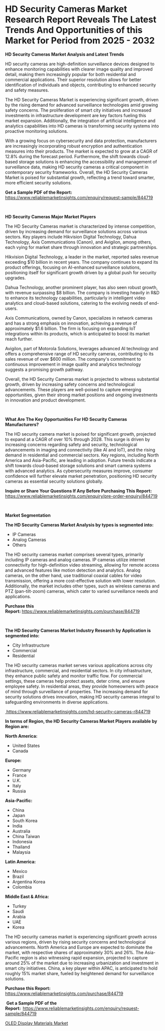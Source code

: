 <p><h1>HD Security Cameras Market Research Report Reveals The Latest Trends And Opportunities of this Market for Period from 2025 - 2032</h1></p><p><strong>HD Security Cameras Market Analysis and Latest Trends</strong></p>
<p><p>HD security cameras are high-definition surveillance devices designed to enhance monitoring capabilities with clearer image quality and improved detail, making them increasingly popular for both residential and commercial applications. Their superior resolution allows for better identification of individuals and objects, contributing to enhanced security and safety measures.</p><p>The HD Security Cameras Market is experiencing significant growth, driven by the rising demand for advanced surveillance technologies amid growing safety concerns. The proliferation of smart city initiatives and increased investments in infrastructure development are key factors fueling this market expansion. Additionally, the integration of artificial intelligence and analytics capabilities into HD cameras is transforming security systems into proactive monitoring solutions.</p><p>With a growing focus on cybersecurity and data protection, manufacturers are increasingly incorporating robust encryption and authentication measures into their products. The market is expected to grow at a CAGR of 12.8% during the forecast period. Furthermore, the shift towards cloud-based storage solutions is enhancing the accessibility and management of surveillance data, making HD security cameras a critical component in contemporary security frameworks. Overall, the HD Security Cameras Market is poised for substantial growth, reflecting a trend toward smarter, more efficient security solutions.</p></p>
<p><strong>Get a Sample PDF of the Report:&nbsp;</strong> <a href="https://www.reliablemarketinsights.com/enquiry/request-sample/844719?utm_campaign=3312&utm_medium=2&utm_source=Github&utm_content=ia&utm_term=06042025&utm_id=hd-security-cameras">https://www.reliablemarketinsights.com/enquiry/request-sample/844719</a></p>
<p>&nbsp;</p>
<p><strong>HD Security Cameras Major Market Players</strong></p>
<p><p>The HD Security Cameras market is characterized by intense competition, driven by increasing demand for surveillance solutions across various sectors. Key players include Hikvision Digital Technology, Dahua Technology, Axis Communications (Canon), and Avigilon, among others, each vying for market share through innovation and strategic partnerships.</p><p>Hikvision Digital Technology, a leader in the market, reported sales revenue exceeding $10 billion in recent years. The company continues to expand its product offerings, focusing on AI-enhanced surveillance solutions, positioning itself for significant growth driven by a global push for security upgrades.</p><p>Dahua Technology, another prominent player, has also seen robust growth, with revenue surpassing $8 billion. The company is investing heavily in R&D to enhance its technology capabilities, particularly in intelligent video analytics and cloud-based solutions, catering to the evolving needs of end-users.</p><p>Axis Communications, owned by Canon, specializes in network cameras and has a strong emphasis on innovation, achieving a revenue of approximately $1.6 billion. The firm is focusing on expanding IoT integrations within its products, which is anticipated to boost its market reach further.</p><p>Avigilon, part of Motorola Solutions, leverages advanced AI technology and offers a comprehensive range of HD security cameras, contributing to its sales revenue of over $600 million. The company's commitment to continuous improvement in image quality and analytics technology suggests a promising growth pathway.</p><p>Overall, the HD Security Cameras market is projected to witness substantial growth, driven by increasing safety concerns and technological advancements. These players are well-poised to capture emerging opportunities, given their strong market positions and ongoing investments in innovation and product development.</p></p>
<p>&nbsp;</p>
<p><strong>What Are The Key Opportunities For HD Security Cameras Manufacturers?</strong></p>
<p><p>The HD security camera market is poised for significant growth, projected to expand at a CAGR of over 10% through 2028. This surge is driven by increasing concerns regarding safety and security, technological advancements in imaging and connectivity (like AI and IoT), and the rising demand in residential and commercial sectors. Key regions, including North America and Asia-Pacific, are leading in adoption. Future trends indicate a shift towards cloud-based storage solutions and smart camera systems with advanced analytics. As cybersecurity measures improve, consumer confidence will further elevate market penetration, positioning HD security cameras as essential security solutions globally.</p></p>
<p><strong>Inquire or Share Your Questions If Any Before Purchasing This Report:</strong> <a href="https://www.reliablemarketinsights.com/enquiry/pre-order-enquiry/844719?utm_campaign=3312&utm_medium=2&utm_source=Github&utm_content=ia&utm_term=06042025&utm_id=hd-security-cameras">https://www.reliablemarketinsights.com/enquiry/pre-order-enquiry/844719</a></p>
<p>&nbsp;</p>
<p><strong>Market Segmentation</strong></p>
<p><strong>The HD Security Cameras Market Analysis by types is segmented into:</strong></p>
<p><ul><li>IP Cameras</li><li>Analog Cameras</li><li>Others</li></ul></p>
<p><p>The HD security cameras market comprises several types, primarily including IP cameras and analog cameras. IP cameras utilize internet connectivity for high-definition video streaming, allowing for remote access and advanced features like motion detection and analytics. Analog cameras, on the other hand, use traditional coaxial cables for video transmission, offering a more cost-effective solution with lower resolution. Additionally, the market includes other types, such as wireless cameras and PTZ (pan-tilt-zoom) cameras, which cater to varied surveillance needs and applications.</p></p>
<p><strong>Purchase this Report:&nbsp;</strong><a href="https://www.reliablemarketinsights.com/purchase/844719?utm_campaign=3312&utm_medium=2&utm_source=Github&utm_content=ia&utm_term=06042025&utm_id=hd-security-cameras">https://www.reliablemarketinsights.com/purchase/844719</a></p>
<p>&nbsp;</p>
<p><strong>The HD Security Cameras Market Industry Research by Application is segmented into:</strong></p>
<p><ul><li>City Infrastructure</li><li>Commercial</li><li>Residential</li></ul></p>
<p><p>The HD security cameras market serves various applications across city infrastructure, commercial, and residential sectors. In city infrastructure, they enhance public safety and monitor traffic flow. For commercial settings, these cameras help protect assets, deter crime, and ensure employee safety. In residential areas, they provide homeowners with peace of mind through surveillance of properties. The increasing demand for security solutions drives innovation, making HD security cameras integral to safeguarding environments in diverse applications.</p></p>
<p><a href="https://www.reliablemarketinsights.com/hd-security-cameras-r844719?utm_campaign=3312&utm_medium=2&utm_source=Github&utm_content=ia&utm_term=06042025&utm_id=hd-security-cameras">&nbsp;https://www.reliablemarketinsights.com/hd-security-cameras-r844719</a></p>
<p><strong>In terms of Region, the HD Security Cameras Market Players available by Region are:</strong></p>
<p>
    <p> <strong> North America: </strong>
        <ul>
            <li>United States</li>
            <li>Canada</li>
        </ul>
        </p> 
    <p> <strong> Europe: </strong>
        <ul>
            <li>Germany</li>
            <li>France</li>
            <li>U.K.</li>
            <li>Italy</li>
            <li>Russia</li>
        </ul>
        </p> 
    <p> <strong> Asia-Pacific: </strong>
        <ul>
            <li>China</li>
            <li>Japan</li>
            <li>South Korea</li>
            <li>India</li>
            <li>Australia</li>
            <li>China Taiwan</li>
            <li>Indonesia</li>
            <li>Thailand</li>
            <li>Malaysia</li>
        </ul>
        </p> 
    <p> <strong> Latin America: </strong>
        <ul>
            <li>Mexico</li>
            <li>Brazil</li>
            <li>Argentina Korea</li>
            <li>Colombia</li>
        </ul>
        </p> 
    <p> <strong> Middle East & Africa: </strong>
        <ul>
            <li>Turkey</li>
            <li>Saudi</li>
            <li>Arabia</li>
            <li>UAE</li>
            <li>Korea</li>
        </ul>
    </p>
    </p>
<p><p>The HD security cameras market is experiencing significant growth across various regions, driven by rising security concerns and technological advancements. North America and Europe are expected to dominate the market, with respective shares of approximately 30% and 26%. The Asia-Pacific region is also witnessing rapid expansion, projected to capture around 25% of the market due to increasing urbanization and investment in smart city initiatives. China, a key player within APAC, is anticipated to hold roughly 15% market share, fueled by heightened demand for surveillance solutions.</p></p>
<p><strong>Purchase this Report: </strong><a href="https://www.reliablemarketinsights.com/purchase/844719?utm_campaign=3312&utm_medium=2&utm_source=Github&utm_content=ia&utm_term=06042025&utm_id=hd-security-cameras">https://www.reliablemarketinsights.com/purchase/844719</a></p>
<p>&nbsp;<strong>Get a Sample PDF of the Report:&nbsp;&nbsp;</strong><a href="https://www.reliablemarketinsights.com/enquiry/request-sample/844719?utm_campaign=3312&utm_medium=2&utm_source=Github&utm_content=ia&utm_term=06042025&utm_id=hd-security-cameras">https://www.reliablemarketinsights.com/enquiry/request-sample/844719</a></p>
<p><strong></strong></p>
<p><p><a href="https://github.com/casimbrhelck/Market-Research-Report-List-1/blob/main/oled-display-materials-market.md?utm_campaign=3312&utm_medium=2&utm_source=Github&utm_content=ia&utm_term=06042025&utm_id=hd-security-cameras">OLED Display Materials Market</a></p></p>